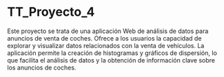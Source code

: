 # TT_Proyecto_4
Este proyecto se trata de una aplicación Web de análisis de datos para anuncios de venta de coches. Ofrece a los usuarios la capacidad de explorar y visualizar datos relacionados con la venta de vehículos. La aplicación permite la creación de histogramas y gráficos de dispersión, lo que facilita el análisis de datos y la obtención de información clave sobre los anuncios de coches.

